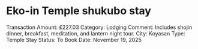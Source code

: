 # Eko-in Temple shukubo stay

Transaction Amount: £227.03
Category: Lodging
Comment: Includes shojin dinner, breakfast, meditation, and lantern night tour. City: Koyasan Type: Temple Stay Status: To Book
Date: November 19, 2025
